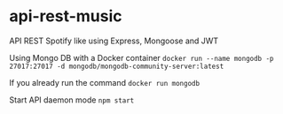 # api-rest-music
API REST Spotify like using Express, Mongoose and JWT

Using Mongo DB with a Docker container
`docker run --name mongodb -p 27017:27017 -d mongodb/mongodb-community-server:latest`

If you already run the command
`docker run mongodb` 

Start API daemon mode
`npm start`